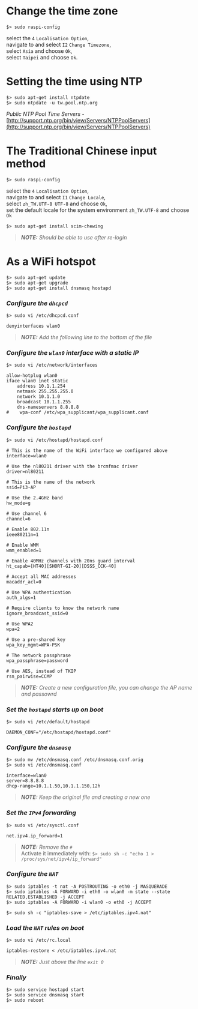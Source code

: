 # Change the time zone
```
$> sudo raspi-config
```
select the `4` `Localisation Option`,  
navigate to and select `I2` `Change Timezone`,  
select `Asia` and choose `Ok`,  
select `Taipei` and choose `Ok`.


# Setting the time using NTP
```
$> sudo apt-get install ntpdate
$> sudo ntpdate -u tw.pool.ntp.org
```
_Public NTP Pool Time Servers -_ [http://support.ntp.org/bin/view/Servers/NTPPoolServers](http://support.ntp.org/bin/view/Servers/NTPPoolServers)


# The Traditional Chinese input method
```
$> sudo raspi-config
```
select the `4` `Localisation Option`,  
navigate to and select `I1` `Change Locale`,  
select `zh_TW.UTF-8 UTF-8` and choose `Ok`,  
set the default locale for the system environment `zh_TW.UTF-8` and choose `Ok`

```
$> sudo apt-get install scim-chewing
```
> _**NOTE:** Should be able to use after re-login_


# As a WiFi hotspot
```
$> sudo apt-get update
$> sudo apt-get upgrade
$> sudo apt-get install dnsmasq hostapd
```

### _Configure the `dhcpcd`_
```
$> sudo vi /etc/dhcpcd.conf

denyinterfaces wlan0
```
> _**NOTE:** Add the following line to the bottom of the file_

### _Configure the `wlan0` interface with a static IP_
```
$> sudo vi /etc/network/interfaces

allow-hotplug wlan0  
iface wlan0 inet static  
    address 10.1.1.254
    netmask 255.255.255.0
    network 10.1.1.0
    broadcast 10.1.1.255
    dns-nameservers 8.8.8.8
#    wpa-conf /etc/wpa_supplicant/wpa_supplicant.conf
```

### _Configure the `hostapd`_
```
$> sudo vi /etc/hostapd/hostapd.conf

# This is the name of the WiFi interface we configured above
interface=wlan0

# Use the nl80211 driver with the brcmfmac driver
driver=nl80211

# This is the name of the network
ssid=Pi3-AP

# Use the 2.4GHz band
hw_mode=g

# Use channel 6
channel=6

# Enable 802.11n
ieee80211n=1

# Enable WMM
wmm_enabled=1

# Enable 40MHz channels with 20ns guard interval
ht_capab=[HT40][SHORT-GI-20][DSSS_CCK-40]

# Accept all MAC addresses
macaddr_acl=0

# Use WPA authentication
auth_algs=1

# Require clients to know the network name
ignore_broadcast_ssid=0

# Use WPA2
wpa=2

# Use a pre-shared key
wpa_key_mgmt=WPA-PSK

# The network passphrase
wpa_passphrase=password

# Use AES, instead of TKIP
rsn_pairwise=CCMP
```

> _**NOTE:** Create a new configuration file, you can change the AP name and passowrd_

### _Set the `hostapd` starts up on boot_
```
$> sudo vi /etc/default/hostapd

DAEMON_CONF="/etc/hostapd/hostapd.conf"
```

### _Configure the `dnsmasq`_
```
$> sudo mv /etc/dnsmasq.conf /etc/dnsmasq.conf.orig
$> sudo vi /etc/dnsmasq.conf

interface=wlan0
server=8.8.8.8
dhcp-range=10.1.1.50,10.1.1.150,12h
```

> _**NOTE:** Keep the original file and creating a new one_

### _Set the `IPv4` forwarding_
```
$> sudo vi /etc/sysctl.conf

net.ipv4.ip_forward=1
```

> _**NOTE:** Remove the `#`_  
> Activate it immediately with: `$> sudo sh -c "echo 1 > /proc/sys/net/ipv4/ip_forward"`

### _Configure the `NAT`_
```
$> sudo iptables -t nat -A POSTROUTING -o eth0 -j MASQUERADE
$> sudo iptables -A FORWARD -i eth0 -o wlan0 -m state --state RELATED,ESTABLISHED -j ACCEPT
$> sudo iptables -A FORWARD -i wlan0 -o eth0 -j ACCEPT

$> sudo sh -c "iptables-save > /etc/iptables.ipv4.nat"
```

### _Load the `NAT` rules on boot_
```
$> sudo vi /etc/rc.local

iptables-restore < /etc/iptables.ipv4.nat
```

> _**NOTE:** Just above the line `exit 0`_

### _Finally_
```
$> sudo service hostapd start
$> sudo service dnsmasq start
$> sudo reboot
```
